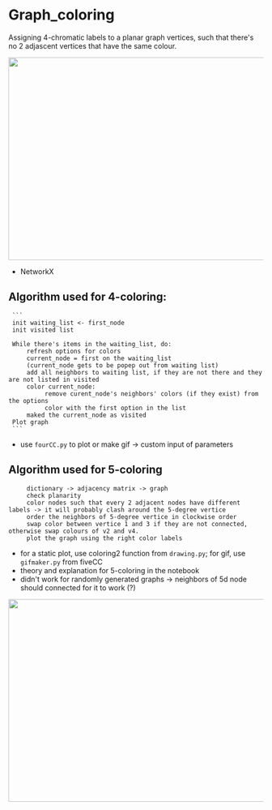 # Graph_coloring
Assigning 4-chromatic labels to a planar graph vertices, such that there's no 2 adjascent vertices that have the same colour.

<img src="https://user-images.githubusercontent.com/65451658/216033613-cb2084e9-afb7-424f-9e72-1415e1d04309.gif" width="600" height="400"/>

+ NetworkX


## **Algorithm used for 4-coloring:**
     ```
     init waiting_list <- first_node
     init visited list
     
     While there's items in the waiting_list, do:
         refresh options for colors
         current_node = first on the waiting_list 
         (current_node gets to be popep out from waiting list)
         add all neighbors to waiting list, if they are not there and they are not listed in visited
         color current_node:
              remove curent_node's neighbors' colors (if they exist) from the options
              color with the first option in the list
         maked the current_node as visited
     Plot graph
     ```
+ use ```fourCC.py``` to plot or make gif -> custom input of parameters



## **Algorithm used for 5-coloring**
```
     dictionary -> adjacency matrix -> graph
     check planarity
     color nodes such that every 2 adjacent nodes have different labels -> it will probably clash around the 5-degree vertice
     order the neighbors of 5-degree vertice in clockwise order
     swap color between vertice 1 and 3 if they are not connected, otherwise swap colours of v2 and v4.
     plot the graph using the right color labels
```
  
  + for a static plot, use coloring2 function from ```drawing.py```; for gif, use ```gifmaker.py``` from fiveCC
  + theory and explanation for 5-coloring in the notebook
  + didn't work for randomly generated graphs -> neighbors of 5d node should connected for it to work (?)

<img src="https://user-images.githubusercontent.com/65451658/216045074-5a68c3d8-1130-465d-a5b7-8f0b0c31cccb.gif" width="600" height="400"/>


